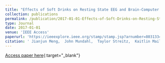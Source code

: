 ```yaml
---
title: "Effects of Soft Drinks on Resting State EEG and Brain-Computer Interface Performance"
collection: publications
permalink: /publication/2017-01-01-Effects-of-Soft-Drinks-on-Resting-State-EEG-and-Brain-Computer-Interface-Performance
type: Journal
date: 2017-01-01
venue: 'IEEE Access'
paperurl: 'https://ieeexplore.ieee.org/stamp/stamp.jsp?arnumber=8031334'
citation: ' Jianjun Meng,  John Mundahl,  Taylor Streitz,  Kaitlin Maile,  Nicholas Gulachek,  Jeffrey He,  Bin He, &quot;Effects of Soft Drinks on Resting State EEG and Brain-Computer Interface Performance.&quot; IEEE Access, 2017.'
---
```

[Access paper here](https://ieeexplore.ieee.org/stamp/stamp.jsp?arnumber=8031334){:target="_blank"}
